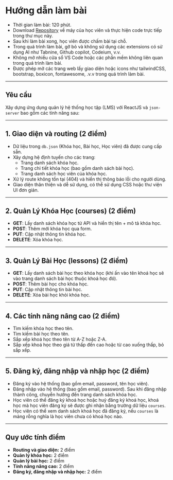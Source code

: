 # Hướng dẫn làm bài

- Thời gian làm bài: 120 phút.
- Download [Repository](https://github.com/hoangnm-ndm/MidTest-Module-C-01) về máy của học viên và thực hiện code trực tiếp trong thư mục này.
- Sau khi làm bài xong, học viên được chấm bài tại chỗ.
- Trong quá trình làm bài, gỡ bỏ và không sử dụng các extensions có sử dụng AI như Tabnine, Github copilot, Codeium, v.v.
- Không mở nhiều cửa sổ VS Code hoặc các phần mềm không liên quan trong quá trình làm bài.
- Được phép mở các trang web lấy giao diện hoặc icons như tailwindCSS, bootstrap, boxicon, fontawesome, .v.v trong quá trình làm bài.

---

## Yêu cầu

Xây dựng ứng dụng quản lý hệ thống học tập (LMS) với ReactJS và `json-server` bao gồm các tính năng sau:

---

## 1. Giao diện và routing (2 điểm)

- Dữ liệu trong `db.json` (Khóa học, Bài học, Học viên) đã được cung cấp sẵn.
- Xây dựng hệ định tuyến cho các trang:
  - Trang danh sách khóa học.
  - Trang chi tiết khóa học (bao gồm danh sách bài học).
  - Trang danh sách học viên của khóa học.
- Xử lý route không tồn tại (404) và hiển thị thông báo lỗi cho người dùng.
- Giao diện thân thiện và dễ sử dụng, có thể sử dụng CSS hoặc thư viện UI đơn giản.

---

## 2. Quản Lý Khóa Học (courses) (2 điểm)

- **GET**: Lấy danh sách khóa học từ API và hiển thị tên + mô tả khóa học.
- **POST**: Thêm mới khóa học qua form.
- **PUT**: Cập nhật thông tin khóa học.
- **DELETE**: Xóa khóa học.

---

## 3. Quản Lý Bài Học (lessons) (2 điểm)

- **GET**: Lấy danh sách bài học theo khóa học (khi ấn vào tên khoá học sẽ vào trang danh sách bài học thuộc khoá học đó).
- **POST**: Thêm bài học cho khóa học.
- **PUT**: Cập nhật thông tin bài học.
- **DELETE**: Xóa bài học khỏi khóa học.

---

## 4. Các tính năng nâng cao (2 điểm)

- Tìm kiếm khóa học theo tên.
- Tìm kiếm bài học theo tên.
- Sắp xếp khoá học theo tên từ A-Z hoặc Z-A.
- Sắp xếp khoá học theo giá từ thấp đến cao hoặc từ cao xuống thấp, bỏ sắp xếp.

---

## 5. Đăng ký, đăng nhập và nhập học (2 điểm)

- Đăng ký vào hệ thống (bao gồm email, password, tên học viên).
- Đăng nhập vào hệ thống (bao gồm email, password). Sau khi đăng nhập thành công, chuyển hướng đến trang danh sách khóa học.
- Học viên có thể đăng ký khoá học hoặc huỷ đăng ký khoá học, khoá học mà học viên đăng ký sẽ được ghi nhận bằng trường dữ liệu `courses`.
- Học viên có thể xem danh sách khoá học đã đăng ký, nếu `courses` là mảng rỗng nghĩa là học viên chưa có khoá học nào.

---

## Quy ước tính điểm

- **Routing và giao diện:** 2 điểm
- **Quản lý khóa học:** 2 điểm
- **Quản lý bài học:** 2 điểm
- **Tính năng nâng cao:** 2 điểm
- **Đăng ký, đăng nhập và nhập học:** 2 điểm

